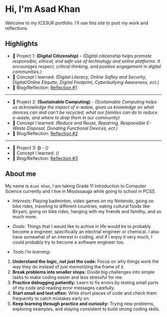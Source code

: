 # Hi, I'm Asad Khan
Welcome to my ICS3UR portfolio. I’ll use this site to post my work and reflections.

## Highlights
- 🔧 Project 1: **(Digital Citizenship)** – *(Digital citizenship helps promote responsible, ethical, and safe use of technology and online platforms. It encourages respect, critical thinking, and positive engagement in digital communities.)*
- 🧠 Concept I learned: *(Digital Literacy, Online Saftey and Security, Digital/Online Etiqutte, Digital Footprint, Cyberbullying Awareness, ect.)*
- 📝 Blog/Reflection: [Reflection #1](./posts/first_reflection.md)
---
- 🔧 Project 2: **(Sustainable Computing)** - *(Sustainable Computing helps us acknowledge the impact of e-waste, gives us knowledge on what devices can and can't be recycled, what our families can do to reduce e-waste, and where to drop them in our community)*
- 🧠 Concept I learned: *(Reduce and Reuse, Repairing, Responsible E-Waste Disposal, Donating Functional Devices, ect.)*
- 📝 Blog/Reflection: [Reflection #2](./posts/second_reflection.md)
---
- 🔧 Project 3: **()** - *()*
- 🧠 Concept I learned: *()*
- 📝 Blog/Reflection: [Reflection #3](./posts/third_reflection.md)

## About me
My name is `Asad Khan`, I am taking Grade 11 Introduction to Computer Science currently and I live in Mississauga while going to school in PCSS. 
- *Interests:* Playing badminton, video games on my Nintendo, going on bike rides, traveling to different countries, eating cultural foods like Biryani, going on bike rides, hanging with my friends and familhy, and so much more.
  
- *Goals:* Things that I would like to achive in life would be to probably become a engineer, specifically an electrial engineer or chemical. I also have somewhat of an interest in coding, and if I enjoy it very much, I could probably try to become a software engineer too.
  
- *Tools I'm learning:*
1. **Understand the logic, not just the code:** Focus on why things work the way they do instead of just memorizing the frame of it.
2. **Break problems into smaller steps:** Divide big challenges into simple tasks to make coding easier and less stressful for me.
3. **Practice debugging patiently:** Learn to fix errors by testing small parts of my code and reading error messages carefully.
4. **Start small and test often:** Write short pieces of code and check them frequently to catch mistakes early on.
5. **Keep learning through practice and curiosity:** Trying new problems, exploring examples, and staying consistent to build strong coding skills.
